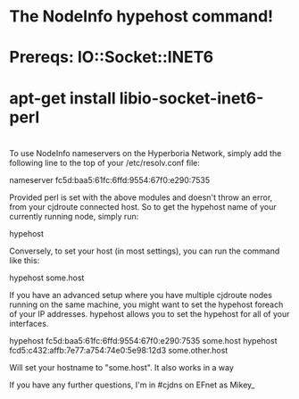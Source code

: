 #
# The NodeInfo hypehost command!
# Prereqs: IO::Socket::INET6
# apt-get install libio-socket-inet6-perl
# 

To use NodeInfo nameservers on the Hyperboria Network, simply add the 
following line to the top of your /etc/resolv.conf file:

nameserver fc5d:baa5:61fc:6ffd:9554:67f0:e290:7535

Provided perl is set with the above modules and doesn't throw an error,
from your cjdroute connected host.  So to get the hypehost name of your
currently running node, simply run:

hypehost

Conversely, to set your host (in most settings), you can run the command
like this:

hypehost some.host

If you have an advanced setup where you have multiple cjdroute nodes
running on the same machine, you might want to set the hypehost foreach of
your IP addresses.  hypehost allows you to set the hypehost for all of
your interfaces.

hypehost fc5d:baa5:61fc:6ffd:9554:67f0:e290:7535 some.host
hypehost fcd5:c432:affb:7e77:a754:74e0:5e98:12d3 some.other.host

Will set your hostname to "some.host". It also works in a way 

If you have any further questions, I'm in #cjdns on EFnet as Mikey_

